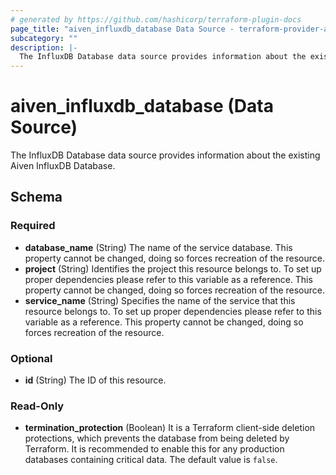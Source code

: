 ```yaml
---
# generated by https://github.com/hashicorp/terraform-plugin-docs
page_title: "aiven_influxdb_database Data Source - terraform-provider-aiven"
subcategory: ""
description: |-
  The InfluxDB Database data source provides information about the existing Aiven InfluxDB Database.
---
```


# aiven_influxdb_database (Data Source)

The InfluxDB Database data source provides information about the existing Aiven InfluxDB Database.



<!-- schema generated by tfplugindocs -->
## Schema

### Required

- **database_name** (String) The name of the service database. This property cannot be changed, doing so forces recreation of the resource.
- **project** (String) Identifies the project this resource belongs to. To set up proper dependencies please refer to this variable as a reference. This property cannot be changed, doing so forces recreation of the resource.
- **service_name** (String) Specifies the name of the service that this resource belongs to. To set up proper dependencies please refer to this variable as a reference. This property cannot be changed, doing so forces recreation of the resource.

### Optional

- **id** (String) The ID of this resource.

### Read-Only

- **termination_protection** (Boolean) It is a Terraform client-side deletion protections, which prevents the database from being deleted by Terraform. It is recommended to enable this for any production databases containing critical data. The default value is `false`.


